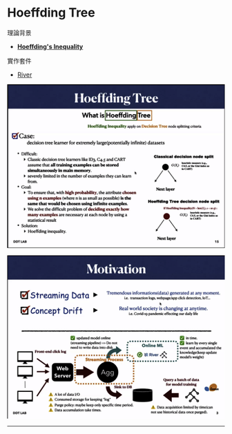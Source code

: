 # Hoeffding Tree

理論背景

* ****[**Hoeffding's Inequality**](https://zhuanlan.zhihu.com/p/45342697)****

實作套件

* [River](https://riverml.xyz/latest/api/overview/)

![](<../../.gitbook/assets/截圖 2021-08-19 下午2.16.42.png>)

![](<../../.gitbook/assets/截圖 2021-08-19 下午2.03.24.png>)

****
